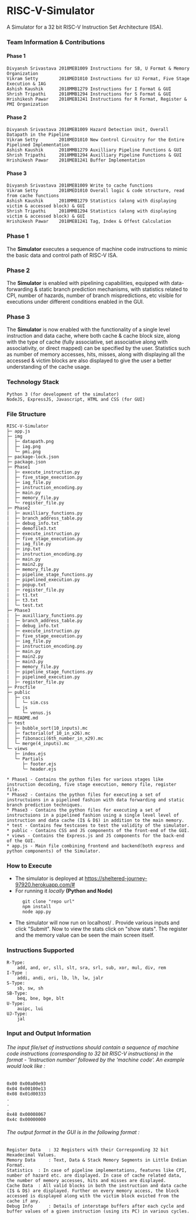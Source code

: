 # RISC-V-Simulator

A Simulator for a 32 bit RISC-V Instruction Set Architecture (ISA).

### Team Information & Contributions
#### Phase 1
	Divyansh Srivastava	2018MEB1009	Instructions for SB, U Format & Memory Organization	
	Vikram Setty		2018MED1010	Instructions for UJ Format, Five Stage Execution & IAG		
	Ashish Kaushik		2018MMB1279	Instructions for I Format & GUI
	Shrish Tripathi		2018MMB1294	Instructions for S Format & GUI
	Hrishikesh Pawar	2018MEB1241	Instructions for R Format, Register & PMI Organization
#### Phase 2
	Divyansh Srivastava	2018MEB1009	Hazard Detection Unit, Overall Datapath in the Pipeline	
	Vikram Setty		2018MED1010	New Control Circuitry for the Entire Pipelined Implementation	
	Ashish Kaushik		2018MMB1279	Auxilliary Pipeline Functions & GUI
	Shrish Tripathi		2018MMB1294	Auxilliary Pipeline Functions & GUI
	Hrishikesh Pawar	2018MEB1241	Buffer Implementation	
#### Phase 3
	Divyansh Srivastava	2018MEB1009	Write to cache functions	
	Vikram Setty		2018MED1010	Overall logic & code structure, read from cache functions 	
	Ashish Kaushik		2018MMB1279	Statistics (along with displaying victim & accessed block) & GUI
	Shrish Tripathi		2018MMB1294	Statistics (along with displaying victim & accessed block) & GUI
	Hrishikesh Pawar	2018MEB1241	Tag, Index & Offest Calculation	
	
### Phase 1
  The **Simulator** executes a sequence of machine code instructions to mimic the basic data and control path of RISC-V ISA.
  
### Phase 2
  The **Simulator** is enabled with pipelining capabilities, equipped with data-forwarding & static branch prediction mechanisms, with statistics related to CPI, number of hazards, number of branch mispredictions, etc visible for executions under different conditions enabled in the GUI.
  
### Phase 3
  The **Simulator** is now enabled with the functionality of a single level instruction and data cache, where both cache & cache block size, along with the type of cache (fully associative, set associative along with associativity, or direct mapped) can be specified by the user. Statistics such as number of memory accesses, hits, misses, along with displaying all the accessed & victim blocks are also displayed to give the user a better understanding of the cache usage.
      
### Technology Stack
	Python 3 (for development of the simulator)
	NodeJS, ExpressJS, Javascript, HTML and CSS (for GUI)

### File Structure

```
RISC-V-Simulator
├─ app.js
├─ img
│  ├─ datapath.png
│  ├─ iag.png
│  └─ pmi.png
├─ package-lock.json
├─ package.json
├─ Phase1
│  ├─ execute_instruction.py
│  ├─ five_stage_execution.py
│  ├─ iag_file.py
│  ├─ instruction_encoding.py
│  ├─ main.py
│  ├─ memory_file.py
│  └─ register_file.py
├─ Phase2
|  ├─ auxilliary_functions.py
|  ├─ branch_address_table.py
|  ├─ debug_info.txt
|  ├─ demofile3.txt
│  ├─ execute_instruction.py
│  ├─ five_stage_execution.py
│  ├─ iag_file.py
|  ├─ inp.txt
│  ├─ instruction_encoding.py
│  ├─ main.py
|  ├─ main2.py
│  ├─ memory_file.py
|  ├─ pipeline_stage_functions.py
|  ├─ pipelined_execution.py
|  ├─ popup.txt
|  ├─ register_file.py
|  ├─ t1.txt
|  ├─ t3.txt
│  └─ test.txt
├─ Phase3
|  ├─ auxilliary_functions.py
|  ├─ branch_address_table.py
|  ├─ debug_info.txt
│  ├─ execute_instruction.py
│  ├─ five_stage_execution.py
│  ├─ iag_file.py
│  ├─ instruction_encoding.py
│  ├─ main.py
|  ├─ main2.py
|  ├─ main3.py
│  ├─ memory_file.py
|  ├─ pipeline_stage_functions.py
|  ├─ pipelined_execution.py
|  ├─ register_file.py
├─ Procfile
├─ public
│  ├─ css
│  │  └─ sim.css
│  └─ js
│     └─ venus.js
├─ README.md
├─ test
│  ├─ bubble_sort(10_inputs).mc
│  ├─ factorial(of_10_in_x26).mc
│  ├─ fibonacci(6th_number_in_x29).mc
│  └─ merge(4_inputs).mc
└─ views
   ├─ index.ejs
   └─ Partials
      ├─ footer.ejs
      └─ header.ejs

```		


	* Phase1 - Contains the python files for various stages like instruction decoding, five stage execution, memory file, register file.
	* Phase2 - Contains the python files for executing a set of instructuions in a pipelined fashion with data forwarding and static branch prediction techniques.
	* Phase3 - Contains the python files for executing a set of instructuions in a pipelined fashion using a single level level of instruction and data cache (I$ & D$) in addition to the main memory.
	* test - Contains few testcases to test the validity of the simulator.
	* public - Contains CSS and JS components of the front-end of the GUI.
	* views - Contains the Express.js and JS components for the back-end of the GUI.
	* app.js - Main file combining frontend and backend(both express and python components) of the Simulator. 

### How to Execute

   * The simulator is deployed at https://sheltered-journey-97920.herokuapp.com/#
   * For running it *locally* **(Python and Node)**<br>
  ```
		git clone "repo url" 
		npm install 
		node app.py
  ```
   * The simulator will now run on localhost/  . Provide various inputs and click "Submit". Now to view the stats click on "show stats". The register and the memory value can be seen the main screen itself.  
### Instructions Supported
	R-Type:
		add, and, or, sll, slt, sra, srl, sub, xor, mul, div, rem
	I-Type :
		addi, andi, ori, lb, lh, lw, jalr
	S-Type:
		sb, sw, sh
	SB-Type:
		beq, bne, bge, blt
	U-Type:
		auipc, lui
	UJ-Type:
		jal

### Input and Output Information
###### The input file/set of instructions should contain a sequence of machine code instructions (corresponding to 32 bit RISC-V instructions) in the format - 'Instruction number' followed by the 'machine code'. An example would look like :
	0x00 0x00a00e93
	0x04 0x00100e13
	0x08 0x01d00333
	.
	.
	.
	0x48 0x00008067
	0x4c 0x00000000
###### The output format in the GUI is in the following format :
	Register Data 	: 32 Registers with their Corresponding 32 bit Hexadecimal Values.
	Memory Data 	: Text, Data & Stack Memory Segments in Little Endian Format.
    Statistics	: In case of pipeline implementations, features like CPI, number of hazard etc. are displayed. In case of cache related data, the number of memory accesses, hits and misses are displayed.
    Cache Data 	: All valid blocks in both the instruction and data cache (I$ & D$) are displayed. Further on every memory access, the block accessed is displayed along with the victim block evicted from the cache if any.
    Debug Info      : Details of interstage buffers after each cycle and buffer values of a given instruction (using its PC) in various cycles.
